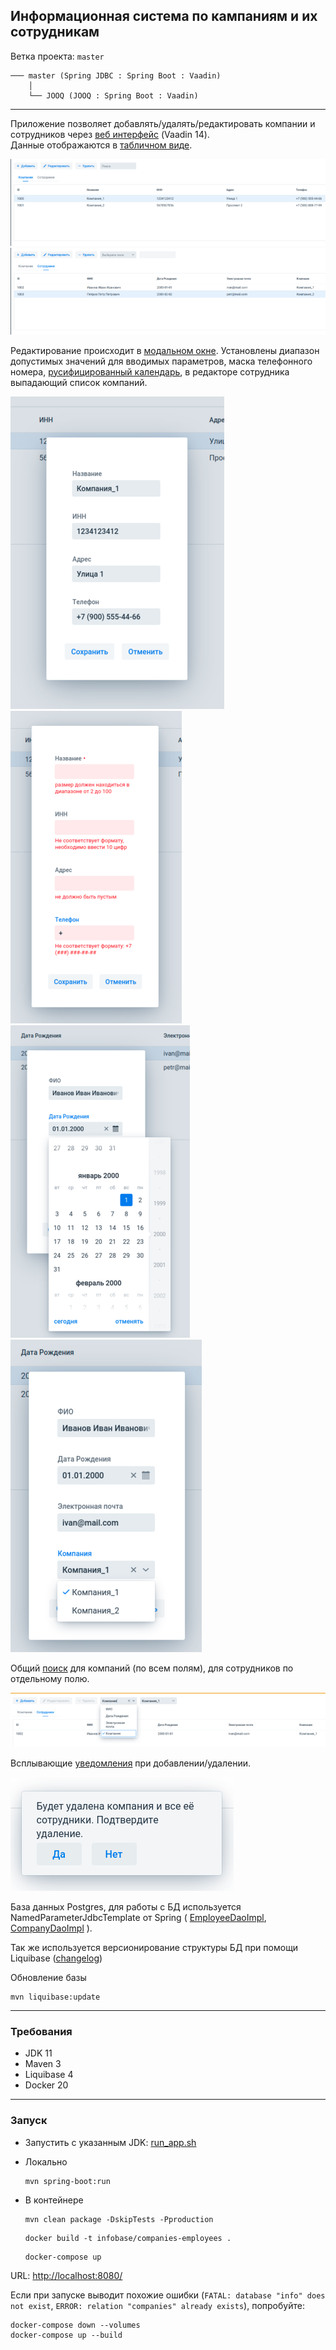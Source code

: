 Информационная система по кампаниям и их сотрудникам
----------------------------------------------------

Ветка проекта: `master`
```shell
─── master (Spring JDBC : Spring Boot : Vaadin)
    │
    └── JOOQ (JOOQ : Spring Boot : Vaadin)
```
___

Приложение позволяет добавлять/удалять/редактировать компании и сотрудников через [веб интерфейс](src/main/java/org/infobase/web) (Vaadin 14).  
Данные отображаются в [табличном виде](src/main/java/org/infobase/web/component/grid).

![компании](images/companies_tab.png)
![сотрудники](images/employee_tab.png)

Редактирование происходит в [модальном окне](src/main/java/org/infobase/web/component/dialog). Установлены диапазон допустимых значений для вводимых параметров,
маска телефонного номера, [русифицированный календарь](src/main/java/org/infobase/web/component/LocalizedDatePicker.java), в редакторе сотрудника выпадающий список компаний.  

![](images/company_edit.png) ![](images/company_edit_valid.png) ![](images/calendar.png) ![](images/companies_drop-down.png)

Общий [поиск](src/main/java/org/infobase/web/view/SearchPanel.java) для компаний (по всем полям), для сотрудников по отдельному полю.

![](images/search_by_company.png)

Всплывающие [уведомления](src/main/java/org/infobase/web/component/notification) при добавлении/удалении.

![](images/notofication.png)

База данных Postgres, для работы с БД используется NamedParameterJdbcTemplate от Spring (
[EmployeeDaoImpl](src/main/java/org/infobase/dao/impl/EmployeeDaoImpl.java), 
[CompanyDaoImpl](src/main/java/org/infobase/dao/impl/CompanyDaoImpl.java)
).

Так же используется версионирование структуры БД при помощи Liquibase ([changelog](src/main/resources/db/changelog/db.changelog-master.xml))

Обновление базы
```shell
mvn liquibase:update
```

---

### Требования

- JDK 11
- Maven 3
- Liquibase 4
- Docker 20

---

### Запуск

* Запустить с указанным JDK: [run_app.sh](run_app.sh)

* Локально
    ```shell
    mvn spring-boot:run
    ```

* В контейнере
    ```shell
    mvn clean package -DskipTests -Pproduction
    ```
    ```shell
    docker build -t infobase/companies-employees .
    ```
    ```shell
    docker-compose up
    ```

URL: [http://localhost:8080/](http://localhost:8080/)

Если при запуске выводит похожие ошибки (`FATAL: database "info" does not exist`, `ERROR: relation "companies" already exists`), попробуйте:
```shell
docker-compose down --volumes
docker-compose up --build
```
